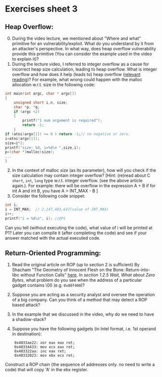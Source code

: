 # Exercises sheet 3  

## Heap Overflow:
0. During the video lecture, we mentioned about "Where and what" primitive for an vulnerability/exploit. What do you understand by it from an attacker's perspective. In what way, does heap overflow vulnerability provide this primitive (You can consider the example used in the video to explain it)?
1. During the lecture video, I referred to integer overflow as a cause for incorrect heap size calculation, leading to heap overflow. What is integer overflow and how does it help (leads to) heap overflow ([relevant reading](http://phrack.org/issues/60/10.html#article))? For example, what wrong could happen with the malloc allocation w.r.t. size in the following code:  
```C
int main(int argc, char * argv[])
{
	unsigned short i,n, size;
	char *p, *q;
	if (argc <2)
	{
		printf("1 num argument is required");
		return -1;
	}
if (atoi(argv[1]) <= 0 ) return -1;// no negative or zero.
i=atoi(argv[1]);
size=i*2;
printf("size: %d, i=%d\n ",size,i);
p=(char *)malloc(size);
...
}
```

2. In the context of malloc *size* (as its parameter), how will you check if the size calculation may contain integer overflow? \[Hint: (re)read about C `short`, `int`, `long` type w.r.t. integer overflow.  (see the above article again.). For example: there will be overflow in the expression A + B if for int A and int B, you have A > INT_MAX - B \]
3. Consider the following code snippet:
```C
int i;
i = INT_MAX;  // 2,147,483,647(value of INT_MAX)
i++;
printf("i = %d\n", i); //@P1
```

Can you tell (without executing the code), what value of i will be printed at P1? Later you can compile it (after completing the code) and see if your answer matched with the actual executed code.


## Return-Oriented Programming:
1. Read the original article on ROP (up to section 2 is sufficient) By Shacham "The Geometry of Innocent Flesh on the Bone: Return-into-libc without Function Calls" [here](https://hovav.net/ucsd/dist/geometry.pdf). In *section 1.2.5  Wait, What about Zero Bytes*, what problem do you see when the address of a particular gadget contains \00 (e.g. `0x80f400`)?
2. Suppose you are acting as a security analyst and oversee the operation of a big company. Can you think of a method that may detect a ROP based attack?
3. In the example that we discussed in the video, why do we need to have a shadow-stack?
4. Suppose you have the following gadgets (in Intel format, i.e. 1st operand in destination): 

		0x4033ae22: xor eax eax ret;
		0x40334433: mov ecx eax ret;
		0x403322aa: inc eax ret;
		0x40332023: mov ebx ecx ret;
Construct a ROP chain (the sequence of addresses only. no need to write a code) that will copy 'A' in the ebx register.
